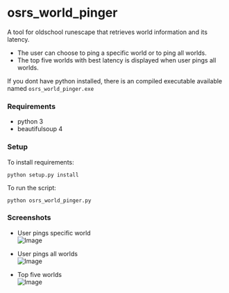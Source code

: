 # osrs_world_pinger
A tool for oldschool runescape that retrieves world information and its latency.
* The user can choose to ping a specific world or to ping all worlds.   
* The top five worlds with best latency is displayed when user pings all worlds.  

If you dont have python installed, there is an compiled executable available named `osrs_world_pinger.exe`

### Requirements
* python 3
* beautifulsoup 4

### Setup
To install requirements:
```
python setup.py install
```
To run the script:
```
python osrs_world_pinger.py
```

### Screenshots
* User pings specific world  
![Image](https://i.imgur.com/9yJSWtX.png)  

* User pings all worlds  
![Image](https://i.imgur.com/LVVAJyT.png)  

* Top five worlds  
![Image](https://i.imgur.com/B0kJU6Z.png)  
